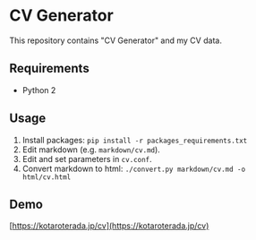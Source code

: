 # CV Generator

This repository contains "CV Generator" and my CV data.


## Requirements

* Python 2


## Usage

1. Install packages: `pip install -r packages_requirements.txt`
2. Edit markdown (e.g. `markdown/cv.md`).
3. Edit and set parameters in `cv.conf`.
4. Convert markdown to html: `./convert.py markdown/cv.md -o html/cv.html`


## Demo
[https://kotaroterada.jp/cv](https://kotaroterada.jp/cv)
